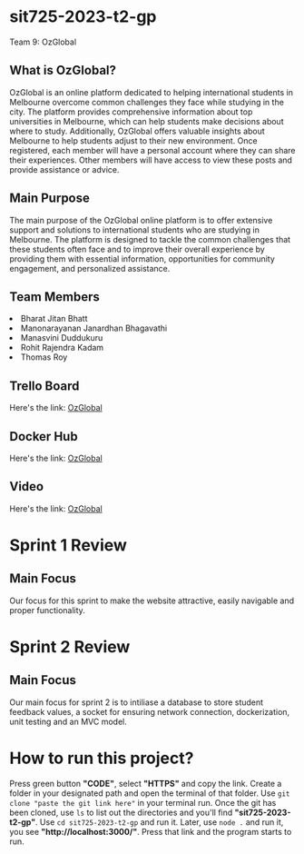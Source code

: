 # sit725-2023-t2-gp
Team 9: OzGlobal
<!-- Team 9 -->
<h2>What is OzGlobal?</h2>
<p>OzGlobal is an online platform dedicated to helping international students in Melbourne overcome common challenges they face while studying in the city. The platform provides comprehensive information about top universities in Melbourne, which can help students make decisions about where to study. Additionally, OzGlobal offers valuable insights about Melbourne to help students adjust to their new environment. Once registered, each member will have a personal account where they can share their experiences. Other members will have access to view these posts and provide assistance or advice.</p>
<h2>Main Purpose</h2>
<p>The main purpose of the OzGlobal online platform is to offer extensive support and solutions to international students who are studying in Melbourne. The platform is designed to tackle the common challenges that these students often face and to improve their overall experience by providing them with essential information, opportunities for community engagement, and personalized assistance.</p>
<h2>Team Members</h2>
<li> Bharat Jitan Bhatt </li>
<li> Manonarayanan Janardhan Bhagavathi </li>
<li> Manasvini Duddukuru </li>
<li> Rohit Rajendra Kadam </li>
<li> Thomas Roy </li>
<h2>Trello Board</h2>
<p>Here's the link: <a target="_blank" href="https://trello.com/b/7tzyf2JK/ozglobal">OzGlobal</a></p>
<h2>Docker Hub</h2>
<p>Here's the link: <a target="_blank" href="https://hub.docker.com/repository/docker/jbm1412/sit725-2023-t2-gp/general">OzGlobal</a></p>
<h2>Video</h2>
<p>Here's the link: <a target="_blank" href="https://youtu.be/BXtw5qtjQZs">OzGlobal</a></p>
<h1>Sprint 1 Review</h1>
<h2>Main Focus</h2>
<p> Our focus for this sprint to make the website attractive, easily navigable and proper functionality.</p>
<h1>Sprint 2 Review</h1>
<h2>Main Focus</h2>
<p>Our main focus for sprint 2 is to intiliase a database to store student feedback values, a socket for ensuring network connection, dockerization, unit testing and an MVC model.</p>
<h1>How to run this project?</h1>
<p>Press green button <b>"CODE"</b>, select <b>"HTTPS"</b> and copy the link. Create a folder in your designated path and open the terminal of that folder. Use <code>git clone "paste the git link here"</code> in your terminal run. Once the git has been cloned, use <code>ls</code> to list out the directories and you'll find <b>"sit725-2023-t2-gp"</b>. Use <code>cd sit725-2023-t2-gp</code> and run it. Later, use <code>node .</code> and run it, you see <b>"http://localhost:3000/"</b>. Press that link and the program starts to run.</p>
